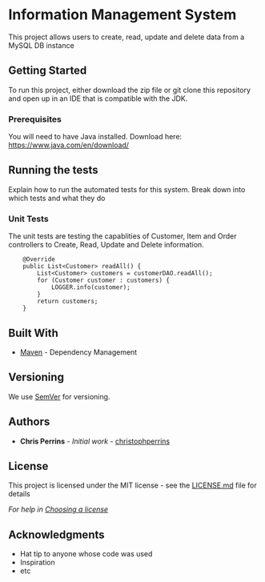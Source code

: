 # Information Management System

This project allows users to create, read, update and delete data from a MySQL DB instance

## Getting Started
To run this project, either download the zip file or git clone this repository and open up in an IDE that is compatible with the JDK.

### Prerequisites

You will need to have Java installed. Download here: https://www.java.com/en/download/

## Running the tests

Explain how to run the automated tests for this system. Break down into which tests and what they do

### Unit Tests 

The unit tests are testing the capablities of Customer, Item and Order controllers to Create, Read, Update and Delete information.

```
	@Override
	public List<Customer> readAll() {
		List<Customer> customers = customerDAO.readAll();
		for (Customer customer : customers) {
			LOGGER.info(customer);
		}
		return customers;
	}
```
## Built With

* [Maven](https://maven.apache.org/) - Dependency Management

## Versioning

We use [SemVer](http://semver.org/) for versioning.

## Authors

* **Chris Perrins** - *Initial work* - [christophperrins](https://github.com/christophperrins)

## License

This project is licensed under the MIT license - see the [LICENSE.md](LICENSE.md) file for details 

*For help in [Choosing a license](https://choosealicense.com/)*

## Acknowledgments

* Hat tip to anyone whose code was used
* Inspiration
* etc
